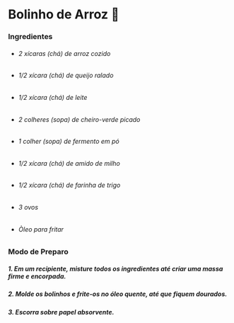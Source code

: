 # Bolinho de Arroz 🍚 

### Ingredientes
- ###### 2 xícaras (chá) de arroz cozido
- ###### 1/2 xícara (chá) de queijo ralado
- ###### 1/2 xícara (chá) de leite
- ###### 2 colheres (sopa) de cheiro-verde picado
- ###### 1 colher (sopa) de fermento em pó
- ###### 1/2 xícara (chá) de amido de milho
- ###### 1/2 xícara (chá) de farinha de trigo
- ###### 3 ovos
- ###### Òleo para fritar

### Modo de Preparo
##### 1.  Em um recipiente, misture todos os ingredientes até criar uma massa firme e encorpada.      
##### 2.  Molde os bolinhos e frite-os no óleo quente, até que fiquem dourados.
##### 3. Escorra sobre papel absorvente.



